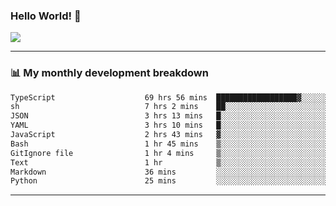 ### Hello World! 👋

<a>
  <img align="center" src="https://github-readme-stats.vercel.app/api?username=megatunger&count_private=true&include_all_commits=true&bg_color=30,56CCF2,2F80ED&title_color=fff&text_color=fff" />
</a>

------
### 📊 My monthly development breakdown

<!--START_SECTION:waka-->

```txt
TypeScript                    69 hrs 56 mins  ██████████████████▓░░░░░░   74.86 %
sh                            7 hrs 2 mins    ██░░░░░░░░░░░░░░░░░░░░░░░   07.54 %
JSON                          3 hrs 13 mins   █░░░░░░░░░░░░░░░░░░░░░░░░   03.45 %
YAML                          3 hrs 10 mins   █░░░░░░░░░░░░░░░░░░░░░░░░   03.41 %
JavaScript                    2 hrs 43 mins   ▓░░░░░░░░░░░░░░░░░░░░░░░░   02.91 %
Bash                          1 hr 45 mins    ▒░░░░░░░░░░░░░░░░░░░░░░░░   01.89 %
GitIgnore file                1 hr 4 mins     ▒░░░░░░░░░░░░░░░░░░░░░░░░   01.14 %
Text                          1 hr            ▒░░░░░░░░░░░░░░░░░░░░░░░░   01.07 %
Markdown                      36 mins         ░░░░░░░░░░░░░░░░░░░░░░░░░   00.65 %
Python                        25 mins         ░░░░░░░░░░░░░░░░░░░░░░░░░   00.46 %
```

<!--END_SECTION:waka-->

------
